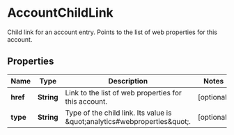 

# AccountChildLink

Child link for an account entry. Points to the list of web properties for this account.

## Properties

| Name | Type | Description | Notes |
|------------ | ------------- | ------------- | -------------|
|**href** | **String** | Link to the list of web properties for this account. |  [optional] |
|**type** | **String** | Type of the child link. Its value is \&quot;analytics#webproperties\&quot;. |  [optional] |



